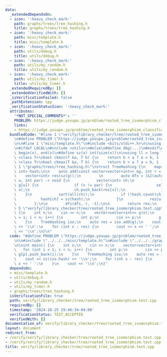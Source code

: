 ```yaml
---
data:
  _extendedDependsOn:
  - icon: ':heavy_check_mark:'
    path: graphs/trees/tree_hashing.h
    title: graphs/trees/tree_hashing.h
  - icon: ':heavy_check_mark:'
    path: misc/template.h
    title: misc/template.h
  - icon: ':heavy_check_mark:'
    path: utils/debug.h
    title: utils/debug.h
  - icon: ':heavy_check_mark:'
    path: utils/my_random.h
    title: utils/my_random.h
  - icon: ':heavy_check_mark:'
    path: utils/my_timer.h
    title: utils/my_timer.h
  _extendedRequiredBy: []
  _extendedVerifiedWith: []
  _isVerificationFailed: false
  _pathExtension: cpp
  _verificationStatusIcon: ':heavy_check_mark:'
  attributes:
    '*NOT_SPECIAL_COMMENTS*': ''
    PROBLEM: https://judge.yosupo.jp/problem/rooted_tree_isomorphism_classification
    links:
    - https://judge.yosupo.jp/problem/rooted_tree_isomorphism_classification
  bundledCode: "#line 1 \"verify/library_checker/tree/rooted_tree_isomorphism.test.cpp\"\
    \n#define PROBLEM \"https://judge.yosupo.jp/problem/rooted_tree_isomorphism_classification\"\
    \n\n#line 1 \"misc/template.h\"\n#include <bits/stdc++.h>\n\nusing namespace std;\n\
    \n#ifdef LOCAL\n#include <utils>\n#else\n#define dbg(...)\n#endif\n\n#define all(x)\
    \ begin(x), end(x)\n#define sz(x) int(size(x))\n\nusing ll = long long;\n\ntemplate\
    \ <class T>\nbool ckmin(T &a, T b) {\n    return b < a ? a = b, 1 : 0;\n}\ntemplate\
    \ <class T>\nbool ckmax(T &a, T b) {\n    return b > a ? a = b, 1 : 0;\n}\n#line\
    \ 1 \"graphs/trees/tree_hashing.h\"\nstruct TreeHashing {\n    map<vector<int>,\
    \ int> hash;\n\n    auto add(const vector<vector<int>> &g, int r = 0) {\n    \
    \    vector<int> res(sz(g));\n        \n        auto dfs = [&](auto &&self, int\
    \ u, int par) -> void {\n            vector<int> ch;\n            for (int v :\
    \ g[u]) {\n                if (v != par) {\n                    self(self, v,\
    \ u);\n                    ch.push_back(res[v]);\n                }\n        \
    \    }\n            sort(all(ch));\n            if (!hash.count(ch)) {\n     \
    \           hash[ch] = sz(hash);\n            }\n            res[u] = hash[ch];\n\
    \        };\n\n        dfs(dfs, r, -1);\n\n        return res;\n    }\n};\n#line\
    \ 5 \"verify/library_checker/tree/rooted_tree_isomorphism.test.cpp\"\n\nint main()\
    \ {\n    int n;\n    cin >> n;\n    vector<vector<int>> g(n);\n    for (int i\
    \ = 1; i < n; i++) {\n        int p;\n        cin >> p;\n        g[p].push_back(i);\n\
    \    }\n    TreeHashing iso;\n    auto res = iso.add(g);\n    cout << sz(iso.hash)\
    \ << '\\n';\n    for (int x : res) {\n        cout << x << ' ';\n    }\n    cout\
    \ << '\\n';\n}\n"
  code: "#define PROBLEM \"https://judge.yosupo.jp/problem/rooted_tree_isomorphism_classification\"\
    \n\n#include \"../../../misc/template.h\"\n#include \"../../../graphs/trees/tree_hashing.h\"\
    \n\nint main() {\n    int n;\n    cin >> n;\n    vector<vector<int>> g(n);\n \
    \   for (int i = 1; i < n; i++) {\n        int p;\n        cin >> p;\n       \
    \ g[p].push_back(i);\n    }\n    TreeHashing iso;\n    auto res = iso.add(g);\n\
    \    cout << sz(iso.hash) << '\\n';\n    for (int x : res) {\n        cout <<\
    \ x << ' ';\n    }\n    cout << '\\n';\n}"
  dependsOn:
  - misc/template.h
  - utils/debug.h
  - utils/my_random.h
  - utils/my_timer.h
  - graphs/trees/tree_hashing.h
  isVerificationFile: true
  path: verify/library_checker/tree/rooted_tree_isomorphism.test.cpp
  requiredBy: []
  timestamp: '2024-10-25 19:46:34-04:00'
  verificationStatus: TEST_ACCEPTED
  verifiedWith: []
documentation_of: verify/library_checker/tree/rooted_tree_isomorphism.test.cpp
layout: document
redirect_from:
- /verify/verify/library_checker/tree/rooted_tree_isomorphism.test.cpp
- /verify/verify/library_checker/tree/rooted_tree_isomorphism.test.cpp.html
title: verify/library_checker/tree/rooted_tree_isomorphism.test.cpp
---
```

